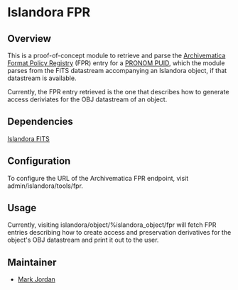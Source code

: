 # Islandora FPR

## Overview

This is a proof-of-concept module to retrieve and parse the [Archivematica Format Policy Registry](https://ww.archivematica.org/en/docs/archivematica-1.3/user-manual/preservation/preservation-planning/#fpr) (FPR) entry for a [PRONOM PUID](http://en.wikipedia.org/wiki/PRONOM), which the module parses from the FITS datastream accompanying an Islandora object, if that datastream is available.

Currently, the FPR entry retrieved is the one that describes how to generate access deriviates for the OBJ datastream of an object.

## Dependencies

[Islandora FITS](https://github.com/Islandora/islandora_fits)

## Configuration

To configure the URL of the Archivematica FPR endpoint, visit admin/islandora/tools/fpr.

## Usage

Currently, visiting islandora/object/%islandora_object/fpr will fetch FPR entries describing how to create access and preservation derivatives for the object's OBJ datastream and print it out to the user.

## Maintainer

* [Mark Jordan](https://github.com/mjordan)

